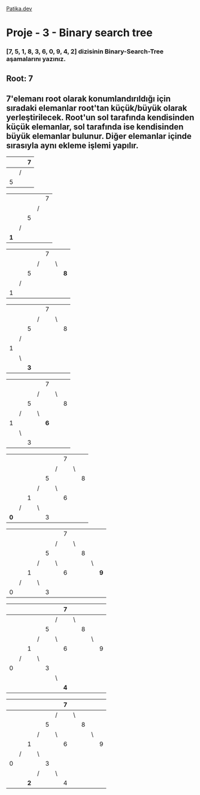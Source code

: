 [Patika.dev](https://app.patika.dev/aybilemenko)

# Proje - 3 - Binary search tree 

### [7, 5, 1, 8, 3, 6, 0, 9, 4, 2] dizisinin Binary-Search-Tree aşamalarını yazınız.


**Root: 7**
----
7'elemanı root olarak konumlandırıldığı için sıradaki elemanlar root'tan küçük/büyük olarak yerleştirilecek.
Root'un sol tarafında kendisinden küçük elemanlar, sol tarafında ise kendisinden büyük elemanlar bulunur. 
Diğer elemanlar içinde sırasıyla aynı ekleme işlemi yapılır. 
----


|      |      | 7    |
| ---- | ---- | ---- |
|      | /    |      |
| 5    |      |      |

|       |      |      |      |      |
| ----- | ---- | ---- | ---- | ---- |
|       |      |      |      | 7    |
|       |      |      | /    |      |
|       |      | 5    |      |      |
|       | /    |      |      |      |
| **1** |      |      |      |      |



|      |      |      |      |      |      |       |
| ---- | ---- | ---- | ---- | ---- | ---- | ----- |
|      |      |      |      | 7    |      |       |
|      |      |      | /    |      | \    |       |
|      |      | 5    |      |      |      | **8** |
|      | /    |      |      |      |      |       |
| 1    |      |      |      |      |      |       |



|      |      |       |      |      |      |      |
| ---- | ---- | ----- | ---- | ---- | ---- | ---- |
|      |      |       |      | 7    |      |      |
|      |      |       | /    |      | \    |      |
|      |      | 5     |      |      |      | 8    |
|      | /    |       |      |      |      |      |
| 1    |      |       |      |      |      |      |
|      | \    |       |      |      |      |      |
|      |      | **3** |      |      |      |      |



|      |      |      |      |       |      |      |
| ---- | ---- | ---- | ---- | ----- | ---- | ---- |
|      |      |      |      | 7     |      |      |
|      |      |      | /    |       | \    |      |
|      |      | 5    |      |       |      | 8    |
|      | /    |      | \    |       |      |      |
| 1    |      |      |      | **6** |      |      |
|      | \    |      |      |       |      |      |
|      |      | 3    |      |       |      |      |



|       |      |      |      |      |      |      |      |      |
| ----- | ---- | ---- | ---- | ---- | ---- | ---- | ---- | ---- |
|       |      |      |      |      |      | 7    |      |      |
|       |      |      |      |      | /    |      | \    |      |
|       |      |      |      | 5    |      |      |      | 8    |
|       |      |      | /    |      | \    |      |      |      |
|       |      | 1    |      |      |      | 6    |      |      |
|       | /    |      | \    |      |      |      |      |      |
| **0** |      |      |      | 3    |      |      |      |      |


|      |      |      |      |      |      |      |      |      |      |       |
| ---- | ---- | ---- | ---- | ---- | ---- | ---- | ---- | ---- | ---- | ----- |
|      |      |      |      |      |      | 7    |      |      |      |       |
|      |      |      |      |      | /    |      | \    |      |      |       |
|      |      |      |      | 5    |      |      |      | 8    |      |       |
|      |      |      | /    |      | \    |      |      |      | \    |       |
|      |      | 1    |      |      |      | 6    |      |      |      | **9** |
|      | /    |      | \    |      |      |      |      |      |      |       |
| 0    |      |      |      | 3    |      |      |      |      |      |       |


|      |      |      |      |      |      | 7     |      |      |      |      |
| ---- | ---- | ---- | ---- | ---- | ---- | ----- | ---- | ---- | ---- | ---- |
|      |      |      |      |      | /    |       | \    |      |      |      |
|      |      |      |      | 5    |      |       |      | 8    |      |      |
|      |      |      | /    |      | \    |       |      |      | \    |      |
|      |      | 1    |      |      |      | 6     |      |      |      | 9    |
|      | /    |      | \    |      |      |       |      |      |      |      |
| 0    |      |      |      | 3    |      |       |      |      |      |      |
|      |      |      |      |      | \    |       |      |      |      |      |
|      |      |      |      |      |      | **4** |      |      |      |      |



|      |      |       |      |      |      | 7    |      |      |      |      |
| ---- | ---- | ----- | ---- | ---- | ---- | ---- | ---- | ---- | ---- | ---- |
|      |      |       |      |      | /    |      | \    |      |      |      |
|      |      |       |      | 5    |      |      |      | 8    |      |      |
|      |      |       | /    |      | \    |      |      |      | \    |      |
|      |      | 1     |      |      |      | 6    |      |      |      | 9    |
|      | /    |       | \    |      |      |      |      |      |      |      |
| 0    |      |       |      | 3    |      |      |      |      |      |      |
|      |      |       | /    |      | \    |      |      |      |      |      |
|      |      | **2** |      |      |      | 4    |      |      |      |      |